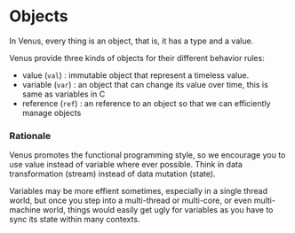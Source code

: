 # Objects

In Venus, every thing is an object, that is, it has a type and a value.

Venus provide three kinds of objects for their different behavior rules:

- value (`val`) : immutable object that represent a timeless value. 
- variable (`var`) : an object that can change its value over time, this is same as variables in C
- reference (`ref`) : an reference to an object so that we can efficiently manage objects

### Rationale
Venus promotes the functional programming style, so we encourage you to use value instead of variable where ever possible. Think in data transformation (stream) instead of data mutation (state).

Variables may be more effient sometimes, especially in a single thread world, but once you step into a multi-thread or multi-core, or even multi-machine world, things would easily get ugly for variables as you have to sync its state within many contexts.



